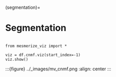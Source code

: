 (segmentation)=
# Segmentation

``` {code-block}

from mesmerize_viz import *

viz = df.cnmf.viz(start_index=-1)
viz.show()
```

:::{figure} ../_images/mv_cnmf.png
:align: center
:::

